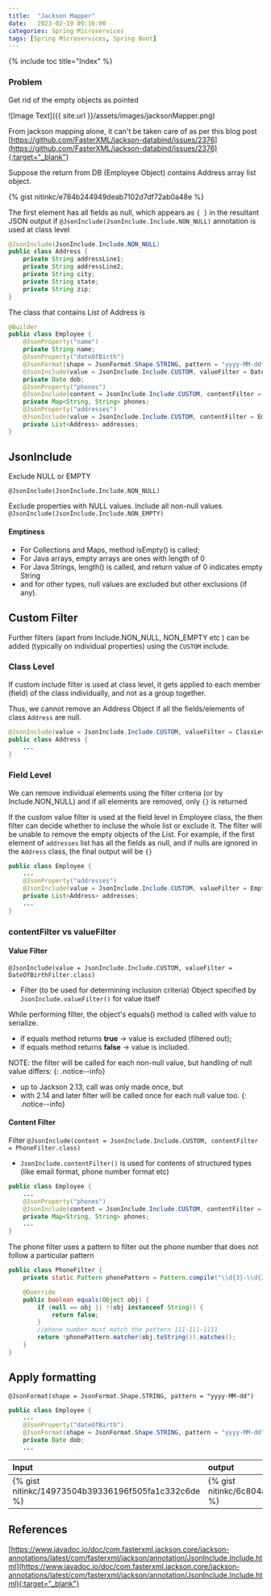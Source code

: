 ```yaml
---
title:  "Jackson Mapper"
date:   2023-02-19 09:16:00
categories: Spring Microservices
tags: [Spring Microservices, Spring Boot]
---
```


{% include toc title="Index" %}

### Problem 
Get rid of the empty objects as pointed

![Image Text]({{ site.url }}/assets/images/jacksonMapper.png)

From jackson mapping alone, it can't be taken care of as per this blog post [https://github.com/FasterXML/jackson-databind/issues/2376](https://github.com/FasterXML/jackson-databind/issues/2376){:target="_blank"}

Suppose the return from DB (Employee Object) contains Address array list object. 

{% gist nitinkc/e784b244949deab7102d7df72ab0a48e %}

The first element has all fields as null,
which appears as `{ }` in the resultant JSON output if `@JsonInclude(JsonInclude.Include.NON_NULL)` annotation is used at class level

```java
@JsonInclude(JsonInclude.Include.NON_NULL)
public class Address {
    private String addressLine1;
    private String addressLine2;
    private String city;
    private String state;
    private String zip;
}
```

The class that contains List of Address is 

```java
@Builder
public class Employee {
    @JsonProperty("name")
    private String name;
    @JsonProperty("dateOfBirth")
    @JsonFormat(shape = JsonFormat.Shape.STRING, pattern = "yyyy-MM-dd")
    @JsonInclude(value = JsonInclude.Include.CUSTOM, valueFilter = DateOfBirthFilter.class)
    private Date dob;
    @JsonProperty("phones")
    @JsonInclude(content = JsonInclude.Include.CUSTOM, contentFilter = PhoneFilter.class)
    private Map<String, String> phones;
    @JsonProperty("addresses")
    @JsonInclude(value = JsonInclude.Include.CUSTOM, contentFilter = EmptyListFilter.class)
    private List<Address> addresses;
}
```

## JsonInclude

Exclude NULL or EMPTY

`@JsonInclude(JsonInclude.Include.NON_NULL)`

Exclude properties with NULL values. Include all non-null values
`@JsonInclude(JsonInclude.Include.NON_EMPTY)`

#### Emptiness
* For Collections and Maps, method isEmpty() is called;
* For Java arrays, empty arrays are ones with length of 0
* For Java Strings, length() is called, and return value of 0 indicates empty String
* and for other types, null values are excluded but other exclusions (if any).


## Custom Filter
Further filters (apart from Include.NON_NULL, NON_EMPTY etc ) can be added (typically on individual properties) using the `CUSTOM` include. 

### Class Level
If custom include filter is used at class level, it gets applied to each member (field) of the class individually, and not as a group together.

Thus, we cannot remove an Address Object if all the fields/elements of class `Address` are null. 

```java
@JsonInclude(value = JsonInclude.Include.CUSTOM, valueFilter = ClassLevelFilter.class)
public class Address {
    ...
}
```

### Field Level
We can remove individual elements using the filter criteria (or by Include.NON_NULL) and if all elements are removed, only `{}` is returned

If the custom value filter is used at the field level in Employee class, the then filter can decide whether to incluse the whole list or exclude it. The filter will be unable to 
remove the empty objects of the List. For example, if the first element of `addresses` list has all the fields as null, and if nulls are ignored in the `Address` class, the final output will be `{}`
```java
public class Employee {
    ...
    @JsonProperty("addresses")
    @JsonInclude(value = JsonInclude.Include.CUSTOM, valueFilter = EmptyListFilter.class)
    private List<Address> addresses;
    ...
}
```

### contentFilter vs valueFilter

#### Value Filter
`@JsonInclude(value = JsonInclude.Include.CUSTOM, valueFilter = DateOfBirthFilter.class)`

* Filter (to be used for determining inclusion criteria) Object specified by `JsonInclude.valueFilter()` for value itself

While performing filter, the object's equals() method is called with value to serialize.
* if equals method returns **true**   -> value is excluded (filtered out);
* if equals method returns **false**  -> value is included.


NOTE: the filter will be called for each non-null value, but handling of null value differs: {: .notice--info}
* up to Jackson 2.13, call was only made once, but 
* with 2.14 and later filter will be called once for each null value too.
{: .notice--info}

#### Content Filter

Filter 
`@JsonInclude(content = JsonInclude.Include.CUSTOM, contentFilter = PhoneFilter.class)`

* `JsonInclude.contentFilter()` is used for contents of structured types (like email format, phone number format etc)

```java
public class Employee {
    ...
    @JsonProperty("phones")
    @JsonInclude(content = JsonInclude.Include.CUSTOM, contentFilter = PhoneFilter.class)
    private Map<String, String> phones;
    ...
}
```

The phone filter uses a pattern to filter out the phone number that does not follow a particular pattern
```java
public class PhoneFilter {
    private static Pattern phonePattern = Pattern.compile("\\d{3}-\\d{3}-\\d{4}");//111-111-1111

    @Override
    public boolean equals(Object obj) {
        if (null == obj || !(obj instanceof String)) {
            return false;
        }
        //phone number must match the pattern 111-111-1111
        return !phonePattern.matcher(obj.toString()).matches();
    }
}
```

## Apply formatting

`@JsonFormat(shape = JsonFormat.Shape.STRING, pattern = "yyyy-MM-dd")`

```java
public class Employee {
    ...
    @JsonProperty("dateOfBirth")
    @JsonFormat(shape = JsonFormat.Shape.STRING, pattern = "yyyy-MM-dd")
    private Date dob;
    ...
```

| Input                                               | output                                              | 
|:----------------------------------------------------|:----------------------------------------------------|      
| {% gist nitinkc/14973504b39336196f505fa1c332c6de %} | {% gist nitinkc/6c804a3de35e042537bc1e7ad25e3720 %} |


## References

[https://www.javadoc.io/doc/com.fasterxml.jackson.core/jackson-annotations/latest/com/fasterxml/jackson/annotation/JsonInclude.Include.html](https://www.javadoc.io/doc/com.fasterxml.jackson.core/jackson-annotations/latest/com/fasterxml/jackson/annotation/JsonInclude.Include.html){:target="_blank"}